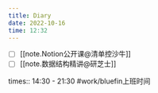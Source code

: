 ```yaml
---
title: Diary
date: 2022-10-16
time: 12:32
---
```



- [ ] [[note.Notion公开课@清单控沙牛]]
- [ ] [[note.数据结构精讲@研芝士]]

times:: 14:30 - 21:30 #work/bluefin上班时间 
